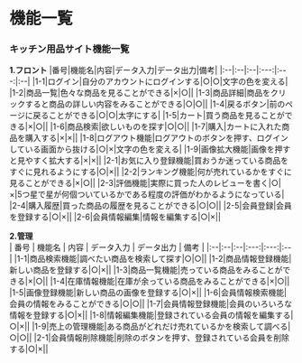 # 機能一覧
### キッチン用品サイト機能一覧
**1.フロント**
|番号|機能名|内容|データ入力|データ出力|備考|
|:--|:--|:--|:---:|:---:|:--|
|1-1|ログイン|自分のアカウントにログインする|○|○|文字の色を変える|
|1-2|商品一覧|色々な商品を見ることができる|×|○||
|1-3|商品詳細|商品をクリックすると商品の詳しい内容をみることができる|○|○||
|1-4|戻るボタン|前のページに戻ることができる|○|○|太字にする|
|1-5|カート|買う商品を見ることができる|×|○||
|1-6|商品検索|欲しいものを探す|○|○||
|1-7|購入|カートに入れた商品を購入する|×|×||
|1-8|ログアウト機能|ログアウトのボタンを押す、ログインしている画面から抜ける|○|×|文字の色を変える|
|1-9|画像拡大機能|画像を押すと見やすく拡大する|×|×||
|2-1|お気に入り登録機能|買おうか迷っている商品をすぐに見れるようにする|○|×||
|2-2|ランキング機能|何が売れているかをすぐに見ることができる|×|○||
|2-3|評価機能|実際に買った人のレビューを書く|○|×|5つ星で星が何個ついているかである程度の評価がわかるようになっている|
|2-4|購入履歴|買った商品の履歴を見ることができる|○|○||
|2-5|会員登録|会員を登録する|○|×||
|2-6|会員情報編集|情報を編集する|○|×||

 **2.管理**<br>
 | 番号 | 機能名 | 内容 | データ入力 | データ出力 | 備考 |
 |:--|:--|:--|:---:|:---:|:--|
 |1-1|商品検索機能|調べたい商品を検索して探す|○|○||
 |1-2|商品情報登録機能|新しい商品を登録する|○|×||
 |1-3|商品一覧機能|売っている商品をみることができる|×|○||
 |1-4|在庫情報機能|在庫が余っている商品をみることができる|×|○||
 |1-5|画像登録機能|新しい商品の画像を登録する|○|×||
 |1-6|会員情報検索機能|会員の情報をみることができる|○|○||
 |1-7|会員情報登録機能|会員のいろいろな情報を登録する|○|×||
 |1-8|情報編集機能|登録されている会員の情報を編集する|○|×||
 |1-9|売上の管理機能|ある商品がどれだけ売れているかを検索して調べる|○|○||
 |2-1|会員情報削除機能|削除のボタンを押す、登録されている会員を削除する|○|×||
 
 
